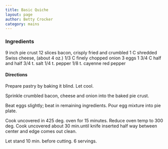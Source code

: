 ```yaml
---
title: Basic Quiche
layout: page
author: Betty Crocker
category: mains
---
```

### Ingredients
9 inch pie crust
12 slices bacon, crisply fried and crumbled
1 C shredded Swiss cheese, (about 4 oz.)
1/3 C finely chopped onion
3 eggs
1 3/4 C half and half
3/4 t. salt
1/4 t. pepper
1/8 t. cayenne red pepper

#### Directions
Prepare pastry by baking it blind. Let cool.

Sprinkle crumbled bacon, cheese and onion into the baked pie crust. 

Beat eggs slightly; beat in remaining ingredients.  Pour egg mixture into pie plate. 

Cook uncovered in 425 deg. oven for 15 minutes. Reduce oven temp to 300 deg. Cook uncovered about 30 min.until knife inserted half way between center and edge comes out clean. 

Let stand 10 min. before cutting. 6 servings.